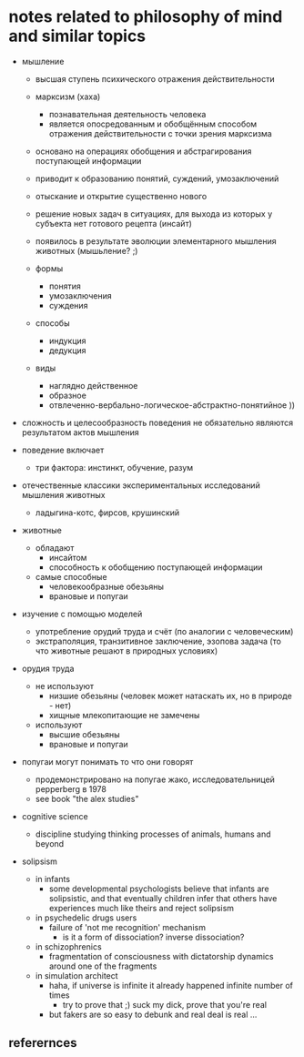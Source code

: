 # notes related to philosophy of mind and similar topics

- мышление
  - высшая ступень психического отражения действительности
  - марксизм (хаха)
    - познавательная деятельность человека
    - является опосредованным и обобщённым способом отражения действительности с точки зрения марксизма
  - основано на операциях обобщения и абстрагирования поступающей информации
  - приводит к образованию понятий, суждений, умозаключений
  - отыскание и открытие существенно нового
  - решение новых задач в ситуациях, для выхода из которых у субъекта нет готового рецепта (инсайт)
  - появилось в результате эволюции элементарного мышления животных (мышьление? ;)

  - формы 
    - понятия
    - умозаключения
    - суждения
  - способы
    - индукция
    - дедукция
  - виды
    - наглядно действенное
    - образное
    - отвлеченно-вербально-логическое-абстрактно-понятийное ))

- сложность и целесообразность поведения не обязательно являются результатом актов мышления
- поведение включает
  - три фактора: инстинкт, обучение, разум

- отечественные классики экспериментальных исследований мышления животных
  - ладыгина-котс, фирсов, крушинский

- животные 
  - обладают
    - инсайтом
    - способность к обобщению поступающей информации
  - самые способные
    - человекообразные обезьяны
    - врановые и попугаи

- изучение с помощью моделей
  - употребление орудий труда и счёт (по аналогии с человеческим)
  - экстраполяция, транзитивное заключение, эзопова задача (то что животные решают в природных условиях)

- орудия труда
  - не используют
    - низшие обезьяны (человек может натаскать их, но в природе - нет)
    - хищные млекопитающие не замечены
  - используют
    - высшие обезьяны
    - врановые и попугаи
  
- попугаи могут понимать то что они говорят
  - продемонстрировано на попугае жако, исследовательницей pepperberg в 1978
  - see book "the alex studies"  

- cognitive science
  - discipline studying thinking processes of animals, humans and beyond

- solipsism
  - in infants
    - some developmental psychologists believe that infants are solipsistic, and that eventually 
      children infer that others have experiences much like theirs and reject solipsism
  - in psychedelic drugs users
    - failure of 'not me recognition' mechanism
      - is it a form of dissociation? inverse dissociation?
  - in schizophrenics
    - fragmentation of consciousness with dictatorship dynamics around one of the fragments
  - in simulation architect
    - haha, if universe is infinite it already happened infinite number of times
      - try to prove that ;) suck my dick, prove that you're real
    - but fakers are so easy to debunk and real deal is real ...



## referernces

[^1]: https://www.youtube.com/watch?v=o2AeTbP9szY "центр архэ: зорина, наука в поисках разума животных"
[^2]: https://ru.wikipedia.org/wiki/%D0%9C%D1%8B%D1%88%D0%BB%D0%B5%D0%BD%D0%B8%D0%B5 

